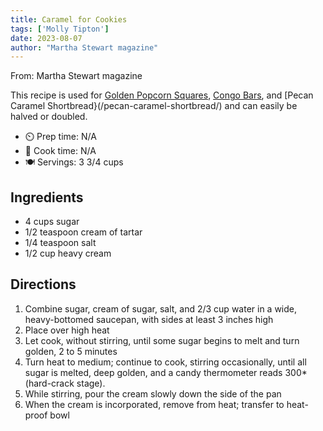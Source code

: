 ```yaml
---
title: Caramel for Cookies
tags: ['Molly Tipton']
date: 2023-08-07
author: "Martha Stewart magazine"
---
```

From: Martha Stewart magazine

This recipe is used for [Golden Popcorn Squares](/golden-popcorn-squares/), [Congo Bars](/congo-bars/), and [Pecan Caramel Shortbread}(/pecan-caramel-shortbread/) and can easily be halved or doubled.

- ⏲️ Prep time: N/A
- 🍳 Cook time: N/A
- 🍽️ Servings: 3 3/4 cups

## Ingredients

- 4 cups sugar
- 1/2 teaspoon cream of tartar
- 1/4 teaspoon salt
- 1/2 cup heavy cream

## Directions

1. Combine sugar, cream of sugar, salt, and 2/3 cup water in a wide, heavy-bottomed saucepan, with sides at least 3 inches high
2. Place over high heat
3. Let cook, without stirring, until some sugar begins to melt and turn golden, 2 to 5 minutes
4. Turn heat to medium; continue to cook, stirring occasionally, until all sugar is melted, deep golden, and a candy thermometer reads 300* (hard-crack stage).
5. While stirring, pour the cream slowly down the side of the pan
6. When the cream is incorporated, remove from heat; transfer to heat-proof bowl
